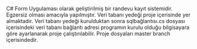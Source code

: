 C# Form Uygulaması olarak geliştirilmiş bir randevu kayıt sistemidir. Egzersiz olması amacıyla yapılmıştır. Veri tabanı yedeği proje içerisinde yer almaktadır. Veri tabanı yedeği kurulduktan sonra sqlbağlantısı.cs dosyası içerisindeki veri tabanı bağlantı adresi programın kurulu olduğu bilgisayara göre ayarlanarak proje çalıştırılabilir. Proje dosyaları master branch içerisindedir.
